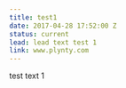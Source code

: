 ```yaml
---
title: test1
date: 2017-04-28 17:52:00 Z
status: current
lead: lead text test 1
link: www.plynty.com
---
```


test text 1